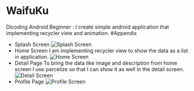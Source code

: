 # WaifuKu
Dicoding Android Beginner : I create simple android application that implementing recycler view and animation. 
#Appendix
- Splash Screen
![Splash Screen](screenshot/splashscreen.jpg) <br>
- Home Screen
I am implementing recycler view to show the data as a list in application.
![Home Screen](screenshot/homepage.jpg) <br>
- Detail Page
To bring the data like image and description from home screen I use parcelize so that I can show it as well in the detail screen.
![Detail Screen](screenshot/detailpage.jpg) <br>
- Profile Page
![Profile Screen](screenshot/profilepage.jpg)

